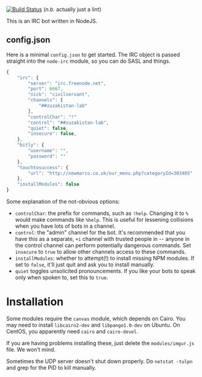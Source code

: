 [![Build Status](https://travis-ci.org/zuzakistan/civilservant.svg)](https://travis-ci.org/zuzakistan/civilservant) (*n.b.* actually just a lint)

This is an IRC bot written in NodeJS.


## config.json
Here is a minimal `config.json` to get started. The IRC object is passed straight into the `node-irc` module, so you can do SASL and things.
```js
{
	"irc": {
		"server": "irc.freenode.net",
		"port": 6667,
		"nick": "civilservant",
		"channels": [
			"##zuzakistan-lab"
		],
		"controlChar": "!"
		"control": "##zuzakistan-lab",
		"quiet": false,
		"insecure": false,
	},
	"bitly": {
		"username": "",
		"password": ""
	},
	"touchtosuccess": {
		"url": "http://newmarco.co.uk/our_menu.php?categoryId=303405"
	},
	"installModules": false
}
```

Some explanation of the not-obvious options:
* `controlChar`: the prefix for commands, such as `!help`.
  Changing it to `%` would make commands like `%help`.
  This is useful for lessening collisions when you have lots of bots in a channel.
* `control`: the "admin" channel for the bot. It's recommended that you have
  this as a separate, `+i` channel with trusted people in -- anyone in the control
  channel can perform potentially dangerous commands. Set `insecure` to `true` to
  allow other channels access to these commands.
* `installModules`: whether to attempt(!) to install missing NPM modules.
  If set to `false`, it'll just quit and ask you to install manually.
* `quiet` toggles unsolicited pronouncements. If you like your bots to speak
  only when spoken to, set this to `true`.

# Installation
Some modules require the `canvas` module, which depends on Cairo.
You may need to install `libcairo2-dev` and `libpango1.0-dev` on Ubuntu.
On CentOS, you apparently need `cairo` and `cairo-devel`.

If you are having problems installing these, just delete the `modules/imgur.js` file.
We won't mind.

Sometimes the UDP server doesn't shut down properly.
Do `netstat -tulpn` and grep for the PID to kill manually.
